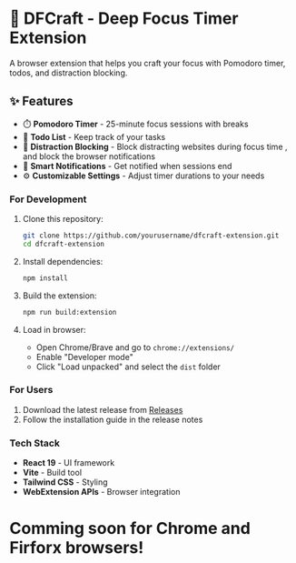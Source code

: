 # 🎯 DFCraft - Deep Focus Timer Extension

A browser extension that helps you craft your focus with Pomodoro timer, todos, and distraction blocking.

## ✨ Features

- ⏱️ **Pomodoro Timer** - 25-minute focus sessions with breaks
- 📝 **Todo List** - Keep track of your tasks
- 🚫 **Distraction Blocking** - Block distracting websites during focus time , and block the browser notifications
- 🔔 **Smart Notifications** - Get notified when sessions end
- ⚙️ **Customizable Settings** - Adjust timer durations to your needs

### For Development
1. Clone this repository:
   ```bash
   git clone https://github.com/yourusername/dfcraft-extension.git
   cd dfcraft-extension
   ```

2. Install dependencies:
   ```bash
   npm install
   ```

3. Build the extension:
   ```bash
   npm run build:extension
   ```

4. Load in browser:
   - Open Chrome/Brave and go to `chrome://extensions/`
   - Enable "Developer mode"
   - Click "Load unpacked" and select the `dist` folder

### For Users
1. Download the latest release from [Releases](https://github.com/yourusername/dfcraft-extension/releases)
2. Follow the installation guide in the release notes

### Tech Stack
- **React 19** - UI framework
- **Vite** - Build tool
- **Tailwind CSS** - Styling
- **WebExtension APIs** - Browser integration


# Comming soon for Chrome and Firforx browsers!